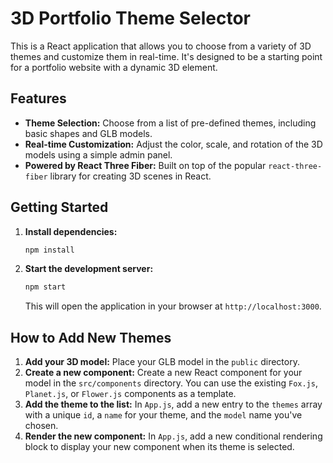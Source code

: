 # 3D Portfolio Theme Selector

This is a React application that allows you to choose from a variety of 3D themes and customize them in real-time. It's designed to be a starting point for a portfolio website with a dynamic 3D element.

## Features

*   **Theme Selection:** Choose from a list of pre-defined themes, including basic shapes and GLB models.
*   **Real-time Customization:** Adjust the color, scale, and rotation of the 3D models using a simple admin panel.
*   **Powered by React Three Fiber:** Built on top of the popular `react-three-fiber` library for creating 3D scenes in React.

## Getting Started

1.  **Install dependencies:**
    ```bash
    npm install
    ```
2.  **Start the development server:**
    ```bash
    npm start
    ```
    This will open the application in your browser at `http://localhost:3000`.

## How to Add New Themes

1.  **Add your 3D model:** Place your GLB model in the `public` directory.
2.  **Create a new component:** Create a new React component for your model in the `src/components` directory. You can use the existing `Fox.js`, `Planet.js`, or `Flower.js` components as a template.
3.  **Add the theme to the list:** In `App.js`, add a new entry to the `themes` array with a unique `id`, a `name` for your theme, and the `model` name you've chosen.
4.  **Render the new component:** In `App.js`, add a new conditional rendering block to display your new component when its theme is selected.
